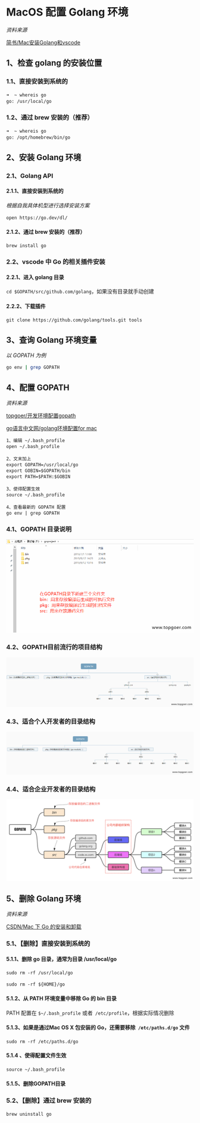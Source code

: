 # MacOS 配置 Golang 环境

*资料来源*

[简书/Mac安装Golang和vscode](https://www.jianshu.com/p/7f9f73327fd8)

## 1、检查 golang 的安装位置

### 1.1、直接安装到系统的

```bash
➜  ~ whereis go
go: /usr/local/go
```

### 1.2、通过 brew 安装的（推荐）

```bash
➜  ~ whereis go
go: /opt/homebrew/bin/go
```

## 2、安装 Golang 环境

### 2.1、Golang API

#### 2.1.1、直接安装到系统的

*根据自我具体机型进行选择安装方案*

`open https://go.dev/dl/`

#### 2.1.2、通过 brew 安装的（推荐）

`brew install go`

### 2.2、vscode 中 Go 的相关插件安装

#### 2.2.1、进入 golang 目录

`cd $GOPATH/src/github.com/golang`，如果没有目录就手动创建

#### 2.2.2、下载插件

`git clone https://github.com/golang/tools.git tools`

## 3、查询 Golang 环境变量

*以 GOPATH 为例*

```bash
go env | grep GOPATH
```

## 4、配置 GOPATH

*资料来源*

[topgoer/开发环境配置gopath](https://www.topgoer.com/%E5%BC%80%E5%8F%91%E7%8E%AF%E5%A2%83/%E9%85%8D%E7%BD%AEgopath.html)

[go语言中文网/golang环境配置for mac](https://studygolang.com/articles/28913)

```
1、编辑 ~/.bash_profile
open ~/.bash_profile 

2、文末加上
export GOPATH=/usr/local/go
export GOBIN=$GOPATH/bin
export PATH=$PATH:$GOBIN

3、使得配置生效
source ~/.bash_profile

4、查看最新的 GOPATH 配置
go env | grep GOPATH
```

### 4.1、GOPATH 目录说明

![GOPATH_目录说明](./assets/GOPATH_目录说明.png)

### 4.2、GOPATH目前流行的项目结构

![GOPATH_目前流行的项目结构](./assets/GOPATH_目前流行的项目结构.png)

### 4.3、适合个人开发者的目录结构

![GOPATH_适合个人开发者](./assets/GOPATH_适合个人开发者.png)

### 4.4、适合企业开发者的目录结构

![GOPATH_适合企业开发者](./assets/GOPATH_适合企业开发者.png)

## 5、删除 Golang 环境

*资料来源*

[CSDN/Mac 下 Go 的安装和卸载](https://blog.csdn.net/weixin_36908494/article/details/126096277)

### 5.1、【删除】直接安装到系统的

#### 5.1.1、删除 go 目录，通常为目录 /usr/local/go

`sudo rm -rf /usr/local/go`

`sudo rm -rf ${HOME}/go`

#### 5.1.2、从 PATH 环境变量中移除 Go 的 bin 目录

PATH 配置在 `$~/.bash_profile` 或者` /etc/profile`，根据实际情况删除

#### 5.1.3、如果是通过Mac OS X 包安装的 Go，还需要移除` /etc/paths.d/go` 文件

`sudo rm -rf /etc/paths.d/go`

#### 5.1.4 、使得配置文件生效

`source ~/.bash_profile`

#### 5.1.5、删除GOPATH目录

### 5.2、【删除】通过 brew 安装的

`brew uninstall go`

